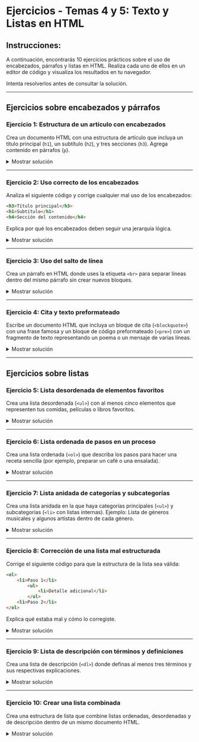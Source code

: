 # **Ejercicios - Temas 4 y 5: Texto y Listas en HTML**

## **Instrucciones:**
A continuación, encontrarás 10 ejercicios prácticos sobre el uso de encabezados, párrafos y listas en HTML. Realiza cada uno de ellos en un editor de código y visualiza los resultados en tu navegador.

Intenta resolverlos antes de consultar la solución.

---

## **Ejercicios sobre encabezados y párrafos**

### **Ejercicio 1: Estructura de un artículo con encabezados**
Crea un documento HTML con una estructura de artículo que incluya un título principal (`h1`), un subtítulo (`h2`), y tres secciones (`h3`). Agrega contenido en párrafos (`p`).

<details><summary>Mostrar solución</summary>

```html
<h1>Título del Artículo</h1>
<h2>Subtítulo del Artículo</h2>

<h3>Primera Sección</h3>
<p>Contenido de la primera sección.</p>

<h3>Segunda Sección</h3>
<p>Contenido de la segunda sección.</p>

<h3>Tercera Sección</h3>
<p>Contenido de la tercera sección.</p>
```

</details>

---

### **Ejercicio 2: Uso correcto de los encabezados**
Analiza el siguiente código y corrige cualquier mal uso de los encabezados:
```html
<h3>Título principal</h3>
<h1>Subtítulo</h1>
<h4>Sección del contenido</h4>
```
Explica por qué los encabezados deben seguir una jerarquía lógica.

<details><summary>Mostrar solución</summary>

**Corrección:**
```html
<h1>Título principal</h1>
<h2>Subtítulo</h2>
<h3>Sección del contenido</h3>
```
**Explicación:** Los encabezados deben seguir una jerarquía lógica, empezando desde `<h1>`, seguido por `<h2>`, `<h3>`, etc. No se debe usar un `<h3>` como título principal, ni un `<h1>` como subtítulo.

</details>

---

### **Ejercicio 3: Uso del salto de línea**
Crea un párrafo en HTML donde uses la etiqueta `<br>` para separar líneas dentro del mismo párrafo sin crear nuevos bloques.

<details><summary>Mostrar solución</summary>

```html
<p>Esta es la primera línea.<br>
Esta es la segunda línea.<br>
Y esta es la tercera línea.</p>
```

</details>

---

### **Ejercicio 4: Cita y texto preformateado**
Escribe un documento HTML que incluya un bloque de cita (`<blockquote>`) con una frase famosa y un bloque de código preformateado (`<pre>`) con un fragmento de texto representando un poema o un mensaje de varias líneas.

<details><summary>Mostrar solución</summary>

```html
<blockquote>
    "La educación es el arma más poderosa que puedes usar para cambiar el mundo." - Nelson Mandela
</blockquote>

<pre>
Rosas son rojas,
Violetas son azules,
El código es hermoso,
Y tú también.
</pre>
```

</details>

---

## **Ejercicios sobre listas**

### **Ejercicio 5: Lista desordenada de elementos favoritos**
Crea una lista desordenada (`<ul>`) con al menos cinco elementos que representen tus comidas, películas o libros favoritos.

<details><summary>Mostrar solución</summary>

```html
<ul>
    <li>El Señor de los Anillos</li>
    <li>Star Wars</li>
    <li>Harry Potter</li>
</ul>
```

</details>

---

### **Ejercicio 6: Lista ordenada de pasos en un proceso**
Crea una lista ordenada (`<ol>`) que describa los pasos para hacer una receta sencilla (por ejemplo, preparar un café o una ensalada).

<details><summary>Mostrar solución</summary>

```html
<ol>
    <li>Hervir agua.</li>
    <li>Agregar café molido.</li>
    <li>Esperar 5 minutos.</li>
    <li>Colar el café.</li>
    <li>Servir y disfrutar.</li>
</ol>
```

</details>

---

### **Ejercicio 7: Lista anidada de categorías y subcategorías**
Crea una lista anidada en la que haya categorías principales (`<ul>`) y subcategorías (`<li>` con listas internas).
Ejemplo: Lista de géneros musicales y algunos artistas dentro de cada género.

<details><summary>Mostrar solución</summary>

```html
<ul>
    <li>Rock
        <ul>
            <li>Queen</li>
            <li>The Beatles</li>
        </ul>
    </li>
    <li>Pop
        <ul>
            <li>Taylor Swift</li>
            <li>Ed Sheeran</li>
        </ul>
    </li>
</ul>
```

</details>

---

### **Ejercicio 8: Corrección de una lista mal estructurada**
Corrige el siguiente código para que la estructura de la lista sea válida:
```html
<ol>
    <li>Paso 1</li>
        <ul>
            <li>Detalle adicional</li>
        </ul>
    <li>Paso 2</li>
</ol>
```
Explica qué estaba mal y cómo lo corregiste.

<details><summary>Mostrar solución</summary>

**Corrección:**
```html
<ol>
    <li>Paso 1
        <ul>
            <li>Detalle adicional</li>
        </ul>
    </li>
    <li>Paso 2</li>
</ol>
```
**Explicación:** Las listas deben seguir una estructura adecuada, evitando que una `<ul>` esté directamente dentro de un `<ol>` sin estar dentro de un `<li>`.

</details>

---

### **Ejercicio 9: Lista de descripción con términos y definiciones**
Crea una lista de descripción (`<dl>`) donde definas al menos tres términos y sus respectivas explicaciones.

<details><summary>Mostrar solución</summary>

```html
<dl>
    <dt>HTML</dt>
    <dd>Lenguaje de marcado para la creación de páginas web.</dd>
    
    <dt>CSS</dt>
    <dd>Lenguaje de estilos para dar formato a las páginas web.</dd>
    
    <dt>JavaScript</dt>
    <dd>Lenguaje de programación para la interactividad en la web.</dd>
</dl>
```

</details>

---

### **Ejercicio 10: Crear una lista combinada**
Crea una estructura de lista que combine listas ordenadas, desordenadas y de descripción dentro de un mismo documento HTML.

<details><summary>Mostrar solución</summary>

```html
<ul>
    <li>Lenguajes de Programación
        <ol>
            <li>Python</li>
            <li>JavaScript</li>
            <li>Java</li>
        </ol>
    </li>
    <li>Frameworks y Librerías
        <ul>
            <li>React</li>
            <li>Angular</li>
            <li>Vue</li>
        </ul>
    </li>
    <li>Términos Claves
        <dl>
            <dt>API</dt>
            <dd>Interfaz de programación de aplicaciones.</dd>
            <dt>DOM</dt>
            <dd>Modelo de objetos del documento.</dd>
        </dl>
    </li>
</ul>
```

</details>

